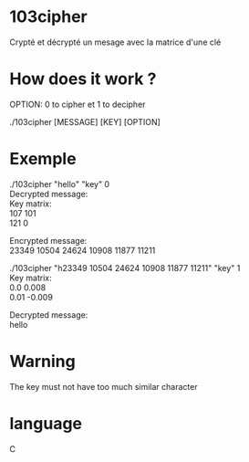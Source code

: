 # 103cipher
Crypté et décrypté un mesage avec la matrice d'une clé

# How does it work ?
OPTION: 0 to cipher et 1 to decipher

./103cipher [MESSAGE] [KEY] [OPTION]

# Exemple

./103cipher "hello" "key" 0  
Decrypted message:  
Key matrix:  
107	101  
121	0  

Encrypted message:  
23349 10504 24624 10908 11877 11211  


./103cipher "h23349 10504 24624 10908 11877 11211" "key" 1  
Key matrix:  
0.0	0.008  
0.01	-0.009  

Decrypted message:  
hello  

# Warning
The key must not have too much similar character

# language
C
